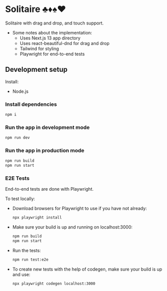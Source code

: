 # Solitaire ♣️♦️♠️♥️

Solitaire with drag and drop, and touch support.

- Some notes about the implementation: 
    - Uses Next.js 13 app directory
    - Uses react-beautiful-dnd for drag and drop
    - Tailwind for styling
    - Playwright for end-to-end tests

## Development setup

Install:
- Node.js

### Install dependencies
```bash
npm i
```

### Run the app in development mode
```bash
npm run dev
```

### Run the app in production mode
```bash
npm run build
npm run start
```

### E2E Tests
End-to-end tests are done with Playwright.

To test locally:
- Download browsers for Playwright to use if you have not already:
  ```bash
  npx playwright install
  ```
- Make sure your build is up and running on localhost:3000:
  ```bash
  npm run build
  npm run start
  ```
- Run the tests:
  ```bash
  npm run test:e2e
  ```

- To create new tests with the help of codegen, make sure your build is up and use: 
  ```bash
  npx playwright codegen localhost:3000
  ```
